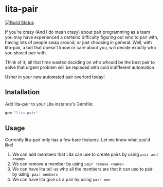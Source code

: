 # lita-pair

[![Build Status](https://travis-ci.org/recursivefaults/lita-pair.png?branch=master)](https://travis-ci.org/recursivefaults/lita-pair)

If you're crazy (And I do mean crazy) about pair programming as a team you may have experienced a certaind difficulty 
figuring out who to pair with, having lots of people swap around, or just choosing in general. Well, with lita-pair,
a bot that doesn't know or care about you, will decide exactly who you should pair with. 

Think of it, all that time wasted deciding on who whould be the best pair to solve that urgent problem will be 
replaced with cold indifferent automation. 

Usher in your new automated pair overlord today!

## Installation

Add lita-pair to your Lita instance's Gemfile:

``` ruby
gem "lita-pair"
```

## Usage

Currently lita-pair only has a few bare features. Let me know what you'd like!

1. We can add members that Lita can use to create pairs by using ```pair add <name>```
2. We can remove a member by using ```pair remove <name>```
3. We can have lita tell us who all the members are that it can use to pair by using: ```pair members```
4. We can have lita give us a pair by using ```pair one```
